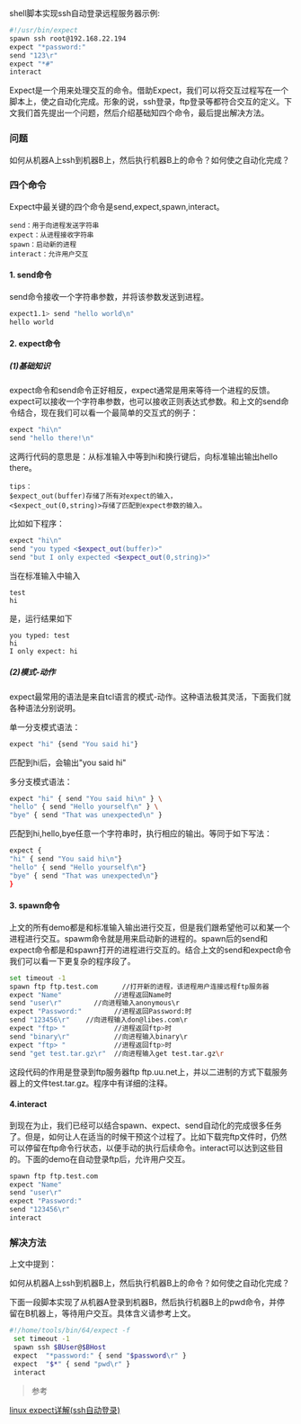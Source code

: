 shell脚本实现ssh自动登录远程服务器示例:
```bash
#!/usr/bin/expect
spawn ssh root@192.168.22.194
expect "*password:"
send "123\r"
expect "*#"
interact
```

Expect是一个用来处理交互的命令。借助Expect，我们可以将交互过程写在一个脚本上，使之自动化完成。形象的说，ssh登录，ftp登录等都符合交互的定义。下文我们首先提出一个问题，然后介绍基础知四个命令，最后提出解决方法。

### 问题
如何从机器A上ssh到机器B上，然后执行机器B上的命令？如何使之自动化完成？

### 四个命令
Expect中最关键的四个命令是send,expect,spawn,interact。
```
send：用于向进程发送字符串
expect：从进程接收字符串
spawn：启动新的进程
interact：允许用户交互
```
#### 1. send命令
send命令接收一个字符串参数，并将该参数发送到进程。
```bash
expect1.1> send "hello world\n"
hello world
```
#### 2. expect命令
##### (1)基础知识
expect命令和send命令正好相反，expect通常是用来等待一个进程的反馈。expect可以接收一个字符串参数，也可以接收正则表达式参数。和上文的send命令结合，现在我们可以看一个最简单的交互式的例子：
```bash
expect "hi\n"
send "hello there!\n"
```
这两行代码的意思是：从标准输入中等到hi和换行键后，向标准输出输出hello there。
```
tips： 
$expect_out(buffer)存储了所有对expect的输入，
<$expect_out(0,string)>存储了匹配到expect参数的输入。
```
比如如下程序：
```bash
expect "hi\n"
send "you typed <$expect_out(buffer)>"
send "but I only expected <$expect_out(0,string)>"
```
当在标准输入中输入
```
test
hi
```
是，运行结果如下
```
you typed: test
hi
I only expect: hi
```
##### (2)模式-动作
expect最常用的语法是来自tcl语言的模式-动作。这种语法极其灵活，下面我们就各种语法分别说明。

单一分支模式语法：
```bash
expect "hi" {send "You said hi"}
```
匹配到hi后，会输出"you said hi"

多分支模式语法：
```bash
expect "hi" { send "You said hi\n" } \
"hello" { send "Hello yourself\n" } \
"bye" { send "That was unexpected\n" }
```
匹配到hi,hello,bye任意一个字符串时，执行相应的输出。等同于如下写法：
```bash
expect {
"hi" { send "You said hi\n"}
"hello" { send "Hello yourself\n"}
"bye" { send "That was unexpected\n"}
}
```

#### 3. spawn命令
上文的所有demo都是和标准输入输出进行交互，但是我们跟希望他可以和某一个进程进行交互。spawm命令就是用来启动新的进程的。spawn后的send和expect命令都是和spawn打开的进程进行交互的。结合上文的send和expect命令我们可以看一下更复杂的程序段了。
```bash
set timeout -1
spawn ftp ftp.test.com      //打开新的进程，该进程用户连接远程ftp服务器
expect "Name"             //进程返回Name时
send "user\r"        //向进程输入anonymous\r
expect "Password:"        //进程返回Password:时
send "123456\r"    //向进程输入don@libes.com\r
expect "ftp> "            //进程返回ftp>时
send "binary\r"           //向进程输入binary\r
expect "ftp> "            //进程返回ftp>时
send "get test.tar.gz\r"  //向进程输入get test.tar.gz\r
```
这段代码的作用是登录到ftp服务器ftp ftp.uu.net上，并以二进制的方式下载服务器上的文件test.tar.gz。程序中有详细的注释。

#### 4.interact
到现在为止，我们已经可以结合spawn、expect、send自动化的完成很多任务了。但是，如何让人在适当的时候干预这个过程了。比如下载完ftp文件时，仍然可以停留在ftp命令行状态，以便手动的执行后续命令。interact可以达到这些目的。下面的demo在自动登录ftp后，允许用户交互。
```bash
spawn ftp ftp.test.com
expect "Name"
send "user\r"
expect "Password:"
send "123456\r"
interact
```

### 解决方法
上文中提到：

如何从机器A上ssh到机器B上，然后执行机器B上的命令？如何使之自动化完成？

下面一段脚本实现了从机器A登录到机器B，然后执行机器B上的pwd命令，并停留在B机器上，等待用户交互。具体含义请参考上文。
```bash
#!/home/tools/bin/64/expect -f
 set timeout -1  
 spawn ssh $BUser@$BHost
 expect  "*password:" { send "$password\r" }
 expect  "$*" { send "pwd\r" }
 interact
```












> 参考

[linux expect详解(ssh自动登录)](https://www.cnblogs.com/lzrabbit/p/4298794.html)
